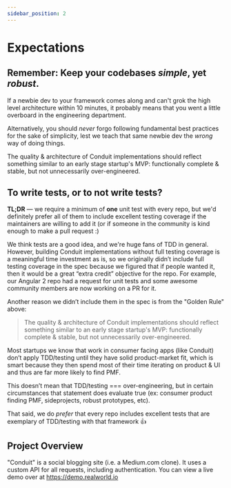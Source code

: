 ```yaml
---
sidebar_position: 2
---
```


# Expectations

## Remember: Keep your codebases _simple_, yet _robust_.

If a newbie dev to your framework comes along and can't grok the high level architecture within 10 minutes, it probably means that you went a little overboard in the engineering department.

Alternatively, you should _never_ forgo following fundamental best practices for the sake of simplicity, lest we teach that same newbie dev the _wrong_ way of doing things.

The quality & architecture of Conduit implementations should reflect something similar to an early stage startup's MVP: functionally complete & stable, but not unnecessarily over-engineered.

## To write tests, or to not write tests?

**TL;DR** — we require a minimum of **one** unit test with every repo, but we'd definitely prefer all of them to include excellent testing coverage if the maintainers are willing to add it (or if someone in the community is kind enough to make a pull request :)

We think tests are a good idea, and we're huge fans of TDD in general. However, building Conduit implementations without full testing coverage is a meaningful time investment as is, so we originally didn’t include full testing coverage in the spec because we figured that if people wanted it, then it would be a great “extra credit” objective for the repo. For example, our Angular 2 repo had a request for unit tests and some awesome community members are now working on a PR for it.

Another reason we didn’t include them in the spec is from the "Golden Rule" above:

> The quality & architecture of Conduit implementations should reflect something similar to an early stage startup's MVP: functionally complete & stable, but not unnecessarily over-engineered.

Most startups we know that work in consumer facing apps (like Conduit) don’t apply TDD/testing until they have solid product-market fit, which is smart because they then spend most of their time iterating on product & UI and thus are far more likely to find PMF.

This doesn’t mean that TDD/testing === over-engineering, but in certain circumstances that statement does evaluate true (ex: consumer product finding PMF, sideprojects, robust prototypes, etc).

That said, we do _prefer_ that every repo includes excellent tests that are exemplary of TDD/testing with that framework 👍

## Project Overview

"Conduit" is a social blogging site (i.e. a Medium.com clone). It uses a custom API for all requests, including authentication. You can view a live demo over at https://demo.realworld.io
